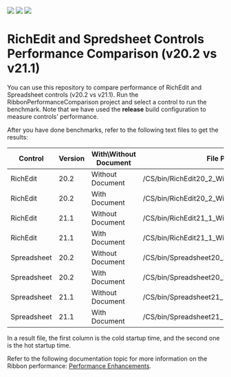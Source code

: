 <!-- default badges list -->
![](https://img.shields.io/endpoint?url=https://codecentral.devexpress.com/api/v1/VersionRange/370322289/21.1.2%2B)
[![](https://img.shields.io/badge/Open_in_DevExpress_Support_Center-FF7200?style=flat-square&logo=DevExpress&logoColor=white)](https://supportcenter.devexpress.com/ticket/details/T1000643)
[![](https://img.shields.io/badge/📖_How_to_use_DevExpress_Examples-e9f6fc?style=flat-square)](https://docs.devexpress.com/GeneralInformation/403183)
<!-- default badges end -->
# RichEdit and Spredsheet Controls Performance Comparison (v20.2 vs v21.1)

You can use this repository to compare performance of RichEdit and Spreadsheet controls (v20.2 vs v21.1). Run the RibbonPerformanceComparison project and select a control to run the benchmark. Note that we have used the **release** build configuration to measure controls' performance. 

After you have done benchmarks, refer to the following text files to get the results: 

| Control| Version | With\Without Document | File Path |
|-|-|-|-|
|RichEdit|20.2|Without Document|/CS/bin/RichEdit20_2_WithoutDocument.txt|
|RichEdit|20.2|With Document|/CS/bin/RichEdit20_2_WithDocument.txt|
|RichEdit|21.1|Without Document|/CS/bin/RichEdit21_1_WithoutDocument.txt|
|RichEdit|21.1|With Document|/CS/bin/RichEdit21_1_WithDocument.txt|
|Spreadsheet|20.2|Without Document|/CS/bin/Spreadsheet20_2_WithoutDocument.txt|
|Spreadsheet|20.2|With Document|/CS/bin/Spreadsheet20_2_WithDocument.txt|
|Spreadsheet|21.1|Without Document|/CS/bin/Spreadsheet21_1_WithoutDocument.txt|
|Spreadsheet|21.1|With Document|/CS/bin/Spreadsheet21_1_WithDocument.txt|

In a result file, the first column is the cold startup time, and the second one is the hot startup time. 

Refer to the following documentation topic for more information on the Ribbon performance: [Performance Enhancements](https://docs.devexpress.com/WPF/403033/controls-and-libraries/ribbon-bars-and-menu/ribbon/performance-enhancements?v=21.1).
